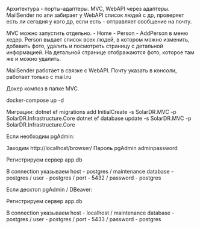 Архитектура - порты-адаптеры. MVC, WebAPI через адаптеры. MailSender по апи забирает у WebAPI список 
людей с др, проверяет есть ли сегодня у кого др, если есть - отправляет сообщение на почту.

MVC можно запустить отдельно. - Home - Person - AddPerson в меню хедер. Person выдает список всех 
людей, в котором можно изменить, добавить фото, удалить и посмотреть страницу с детальной информацией.
На детальной странице отображаются фото, которое там же и можно удалить.

MailSender работает в связке с WebAPI. Почту указать в консоли, работает только с mail.ru

Докер композ в папке MVC.

docker-compose up -d

Миграции:
dotnet ef migrations add InitialCreate -s SolarDR.MVC -p SolarDR.Infrastructure.Core
dotnet ef database update -s SolarDR.MVC -p SolarDR.Infrastructure.Core

Если необходим pgAdmin:

Заходим http://localhost/browser/ Пароль pgAdmin adminpassword

Регистрируем сервер app.db

В connection указываем host - postgres / maintenance database - postgres / user - postgres / port - 5432 / password - postgres

Если десктоп pgAdmin / DBeaver:

Регистрируем сервер app.db

В connection указываем host - localhost / maintenance database - postgres / user - postgres / port - 5433 / password - postgres
